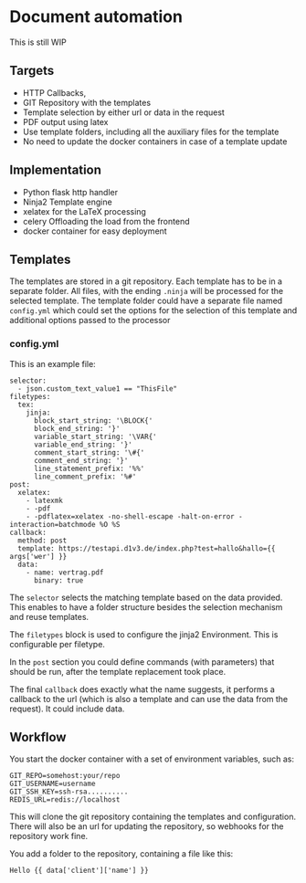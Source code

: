 # Document automation

This is still WIP

## Targets

- HTTP Callbacks, 
- GIT Repository with the templates
- Template selection by either url or data in the request
- PDF output using latex
- Use template folders, including all the auxiliary files for the template
- No need to update the docker containers in case of a template update


## Implementation

- Python flask http handler
- Ninja2 Template engine
- xelatex for the LaTeX processing
- celery Offloading the load from the frontend
- docker container for easy deployment


## Templates

The templates are stored in a git repository.
Each template has to be in a separate folder. All files, with the ending `.ninja` will be processed for the selected template.
The template folder could have a separate file named `config.yml` which could set the options for the selection of this template and additional options passed to the processor

### config.yml

This is an example file:

```
selector:
  - json.custom_text_value1 == "ThisFile" 
filetypes:
  tex:
    jinja:
      block_start_string: '\BLOCK{'
      block_end_string: '}'
      variable_start_string: '\VAR{'
      variable_end_string: '}'
      comment_start_string: '\#{'
      comment_end_string: '}'
      line_statement_prefix: '%%'
      line_comment_prefix: '%#'
post:
  xelatex:
    - latexmk
    - -pdf
    - -pdflatex=xelatex -no-shell-escape -halt-on-error -interaction=batchmode %O %S
callback:
  method: post
  template: https://testapi.d1v3.de/index.php?test=hallo&hallo={{ args['wer'] }}
  data: 
    - name: vertrag.pdf
      binary: true
```
The `selector` selects the matching template based on the data provided. This enables to have a folder structure besides the selection mechanism and reuse templates.

The `filetypes` block is used to configure the jinja2 Environment. This is configurable per filetype.

In the `post` section you could define commands (with parameters) that should be run, after the template replacement took place.

The final `callback` does exactly what the name suggests, it performs a callback to the url (which is also a template and can use the data from the request). It could include data.


## Workflow

You start the docker container with a set of environment variables, such as:

```
GIT_REPO=somehost:your/repo
GIT_USERNAME=username
GIT_SSH_KEY=ssh-rsa..........
REDIS_URL=redis://localhost
```

This will clone the git repository containing the templates and configuration. There will also be an url for updating the repository, so webhooks for the repository work fine.

You add a folder to the repository, containing a file like this:

```
Hello {{ data['client']['name'] }}
```

